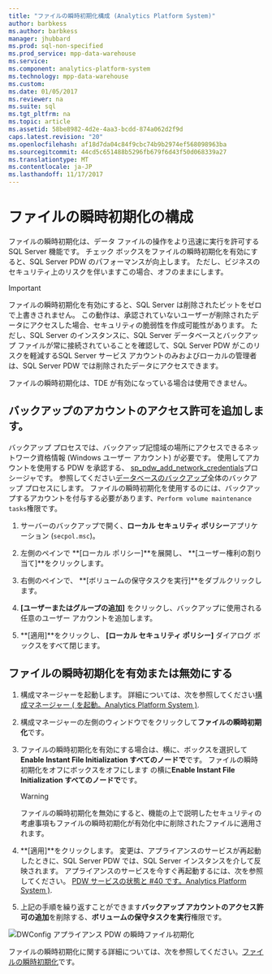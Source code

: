 ```yaml
---
title: "ファイルの瞬時初期化構成 (Analytics Platform System)"
author: barbkess
ms.author: barbkess
manager: jhubbard
ms.prod: sql-non-specified
ms.prod_service: mpp-data-warehouse
ms.service: 
ms.component: analytics-platform-system
ms.technology: mpp-data-warehouse
ms.custom: 
ms.date: 01/05/2017
ms.reviewer: na
ms.suite: sql
ms.tgt_pltfrm: na
ms.topic: article
ms.assetid: 58be8982-4d2e-4aa3-bcdd-874a062d2f9d
caps.latest.revision: "20"
ms.openlocfilehash: af18d7da04c84f9cbc74b9b2974ef568098963ba
ms.sourcegitcommit: 44cd5c651488b5296fb679f6d43f50d068339a27
ms.translationtype: MT
ms.contentlocale: ja-JP
ms.lasthandoff: 11/17/2017
---
```

# <a name="instant-file-initialization-configuration"></a>ファイルの瞬時初期化の構成
ファイルの瞬時初期化は、データ ファイルの操作をより迅速に実行を許可する SQL Server 機能です。 チェック ボックスをファイルの瞬時初期化を有効にすると、SQL Server PDW のパフォーマンスが向上します。 ただし、ビジネスのセキュリティ上のリスクを伴いますこの場合、オフのままにします。  
  
> [!IMPORTANT]  
> ファイルの瞬時初期化を有効にすると、SQL Server は削除されたビットをゼロで上書きされません。  この動作は、承認されていないユーザーが削除されたデータにアクセスした場合、セキュリティの脆弱性を作成可能性があります。 ただし、SQL Server のインスタンスに、SQL Server データベースとバックアップ ファイルが常に接続されていることを確認して、SQL Server PDW がこのリスクを軽減するSQL Server サービス アカウントのみおよびローカルの管理者は、SQL Server PDW では削除されたデータにアクセスできます。  
  
ファイルの瞬時初期化は、TDE が有効になっている場合は使用できません。  
  
## <a name="add-permission-for-the-backup-account"></a>バックアップのアカウントのアクセス許可を追加します。  
バックアップ プロセスでは、バックアップ記憶域の場所にアクセスできるネットワーク資格情報 (Windows ユーザー アカウント) が必要です。 使用してアカウントを使用する PDW を承認する、 [sp_pdw_add_network_credentials](../relational-databases/system-stored-procedures/sp-pdw-add-network-credentials-sql-data-warehouse.md)プロシージャです。 参照してください[データベースのバックアップ](../t-sql/statements/backup-database-parallel-data-warehouse.md)全体のバックアップ プロセスにします。 ファイルの瞬時初期化を使用するのには、バックアップするアカウントを付与する必要があります、`Perform volume maintenance tasks`権限です。  
  
1.  サーバーのバックアップで開く、**ローカル セキュリティ ポリシー**アプリケーション (`secpol.msc`)。  
  
2.  左側のペインで **[ローカル ポリシー]**を展開し、 **[ユーザー権利の割り当て]**をクリックします。  
  
3.  右側のペインで、 **[ボリュームの保守タスクを実行]**をダブルクリックします。  
  
4.  **[ユーザーまたはグループの追加]** をクリックし、バックアップに使用される任意のユーザー アカウントを追加します。  
  
5.  **[適用]**をクリックし、 **[ローカル セキュリティ ポリシー]** ダイアログ ボックスをすべて閉じます。  
  
## <a name="to-turn-instant-file-initialization-on-or-off"></a>ファイルの瞬時初期化を有効または無効にする  
  
1.  構成マネージャーを起動します。 詳細については、次を参照してください[構成マネージャー &#40; を起動。Analytics Platform System &#41;](launch-the-configuration-manager.md).  
  
2.  構成マネージャーの左側のウィンドウでをクリックして**ファイルの瞬時初期化**です。  
  
3.  ファイルの瞬時初期化を有効にする場合は、横に、ボックスを選択して**Enable Instant File Initialization すべてのノードで**です。 ファイルの瞬時初期化をオフにボックスをオフにします の横に**Enable Instant File Initialization すべてのノードで**です。  
  
    > [!WARNING]  
    > ファイルの瞬時初期化を無効にすると、機能の上で説明したセキュリティの考慮事項もファイルの瞬時初期化が有効化中に削除されたファイルに適用されます。  
  
4.  **[適用]**をクリックします。 変更は、アプライアンスのサービスが再起動したときに、SQL Server PDW では、SQL Server インスタンスを介して反映されます。 アプライアンスのサービスを今すぐ再起動するには、次を参照してください。 [PDW サービスの状態と #40 です。Analytics Platform System &#41;](pdw-services-status.md).  
  
5.  上記の手順を繰り返すことができます**バックアップ アカウントのアクセス許可の追加**を削除する、**ボリュームの保守タスクを実行**権限です。  
  
![DWConfig アプライアンス PDW の瞬時ファイル初期化](./media/instant-file-initialization-configuration/SQL_Server_PDW_DWConfig_ApplPDWInstant.png "SQL_Server_PDW_DWConfig_ApplPDWInstant")  
  
ファイルの瞬時初期化に関する詳細については、次を参照してください。[ファイルの瞬時初期化](http://technet.microsoft.com/en-us/library/ms175935(v=SQL.105).aspx)です。  
  
